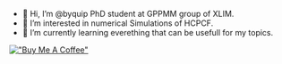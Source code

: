 - 👋 Hi, I’m @byquip PhD student at GPPMM group of XLIM.
- 👀 I’m interested in numerical Simulations of HCPCF.
- 🌱 I’m currently learning everething that can be usefull for my topics.

[!["Buy Me A Coffee"](https://www.buymeacoffee.com/assets/img/custom_images/orange_img.png)](https://www.buymeacoffee.com/byquip)

<!---
byquip/byquip is a ✨ special ✨ repository because its `README.md` (this file) appears on your GitHub profile.
You can click the Preview link to take a look at your changes.
--->
